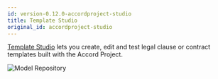 ```yaml
---
id: version-0.12.0-accordproject-studio
title: Template Studio
original_id: accordproject-studio
---
```


[Template Studio](https://studio.accordproject.org) lets you create, edit and test legal clause or contract templates built with the Accord Project.

![Model Repository](/img/studio.png)
